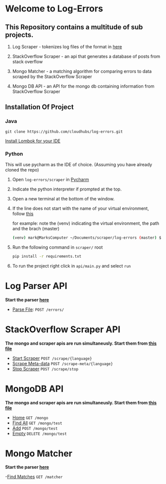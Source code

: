 # Welcome to Log-Errors

## This Repository contains a multitude of sub projects. 
1. Log Scraper - tokenizes log files of the format in [here](https://github.com/cloudhubs/logscraper/tree/master/logs/from_prod_anonymized) 

2. StackOverflow Scraper - an api that generates a database of posts from stack overflow

3. Mongo Matcher - a matching algorithm for comparing errors to data scraped by the StackOverflow Scraper

4. Mongo DB API - an API for the mongo db containing information from StackOverflow Scraper 

## Installation Of Project
### Java
`git clone https://github.com/cloudhubs/log-errors.git`

[Install Lombok for your IDE](https://www.baeldung.com/lombok-ide)
### Python
This will use pycharm as the IDE of choice. (Assuming you have already cloned the repo)
1. Open `log-errors/scraper` in [Pycharm](https://www.jetbrains.com/pycharm/download/#section=windows)
2. Indicate the python interpreter if prompted at the top. 
3. Open a new terminal at the bottom of the window. 
4. If the line does not start with the name of your virtual environment, follow [this](https://www.jetbrains.com/help/pycharm/creating-virtual-environment.html)

    for example: note the (venv) indicating the virtual environment, the path and the brach (master)
    ``` bash
    (venv) mark@MarksComputer ~/Documents/scraper/log-errors (master) $ 
    ```
5. Run the following command in `scraper/` root
    ``` bash 
    pip install -r requirements.txt 
    ```
6. To run the project right click in `api/main.py` and select `run`

# Log Parser API
**Start the parser [here](src/main/java/ires/baylor/edu/logerrors/LogErrorsApplication.java)**
- [Parse File](README-matcher.md): `POST /errors/`



# StackOverflow Scraper API
**The mongo and scraper apis are run simultaneusly. Start them from [this file](/scraper/api/main.py)**
- [Start Scraper](README-scraper.md)  `POST /scrape/{language}`
- [Scrape Meta-data](README-scraper.md) `POST /scrape-meta/{language}`
- [Stop Scraper](README-scraper.md) `POST /scrape/stop`

# MongoDB API
**The mongo and scraper apis are run simultaneusly. Start them from [this file](/scraper/api/main.py)**
- [Home](README-scraper.md) `GET /mongo`
- [Find All](README-scraper.md) `GET /mongo/test`
- [Add](README-scraper.md) `POST /mongo/test`
- [Empty](README-scraper.md) `DELETE /mongo/test`


# Mongo Matcher
**Start the parser [here](src/main/java/ires/baylor/edu/logerrors/LogErrorsApplication.java)**

-[Find Matches](README-matcher.md) `GET /matcher`




